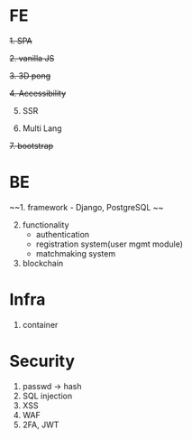 # FE
~~1. SPA~~

~~2. vanilla JS~~

~~3. 3D pong~~

~~4. Accessibility~~

5. SSR

6. Multi Lang

~~7. bootstrap~~

# BE
~~1. framework - Django, PostgreSQL
~~

2. functionality
    - authentication
    - registration system(user mgmt module)
    - matchmaking system
3. blockchain

# Infra
1. container

# Security
1. passwd -> hash
2. SQL injection
3. XSS
4. WAF
5. 2FA, JWT